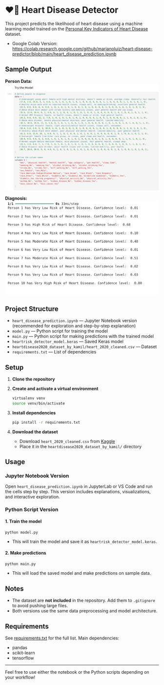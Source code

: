 # ❤️‍🔥 Heart Disease Detector

This project predicts the likelihood of heart disease using a machine learning model trained on the [Personal Key Indicators of Heart Disease](https://www.kaggle.com/datasets/kamilpytlak/personal-key-indicators-of-heart-disease) dataset.

- Google Colab Version: https://colab.research.google.com/github/marianoluiz/heart-disease-predictor/blob/main/heart_disease_prediction.ipynb

## Sample Output

**Person Data:**  
![Person Data](./img/predictX.png)

**Diagnosis:**  
![Diagnosis](./img/result.png)

## Project Structure

- `heart_disease_prediction.ipynb` — Jupyter Notebook version (recommended for exploration and step-by-step explanation)
- `model.py` — Python script for training the model
- `main.py` — Python script for making predictions with the trained model
- `heartrisk_detector_model.keras` — Saved Keras model
- `heartdisease2020_dataset_by_kamil/heart_2020_cleaned.csv` — Dataset 
- `requirements.txt` — List of dependencies

## Setup

1. **Clone the repository**

2. **Create and activate a virtual environment**
    ```sh
    virtualenv venv
    source venv/bin/activate
    ```

3. **Install dependencies**
    ```sh
    pip install -r requirements.txt
    ```

4. **Download the dataset**
    - Download `heart_2020_cleaned.csv` from [Kaggle](https://www.kaggle.com/datasets/kamilpytlak/personal-key-indicators-of-heart-disease)
    - Place it in the `heartdisease2020_dataset_by_kamil/` directory

## Usage

### Jupyter Notebook Version

Open `heart_disease_prediction.ipynb` in JupyterLab or VS Code and run the cells step by step. This version includes explanations, visualizations, and interactive exploration.

### Python Script Version

#### 1. Train the model

```sh
python model.py
```
- This will train the model and save it as `heartrisk_detector_model.keras`.

#### 2. Make predictions

```sh
python main.py
```
- This will load the saved model and make predictions on sample data.

## Notes

- The dataset are **not included** in the repository. Add them to `.gitignore` to avoid pushing large files.
- Both versions use the same data preprocessing and model architecture.

## Requirements

See [requirements.txt](requirements.txt) for the full list. Main dependencies:
- pandas
- scikit-learn
- tensorflow

---

Feel free to use either the notebook or the Python scripts depending on your workflow!